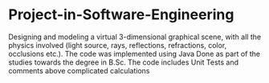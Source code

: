 # Project-in-Software-Engineering
Designing and modeling a virtual 3-dimensional graphical scene, with all the physics involved (light source, rays, reflections, refractions, color, occlusions etc.). 
The code was implemented using Java
Done as part of the studies towards the degree in B.Sc.
The code includes Unit Tests and comments above complicated calculations
